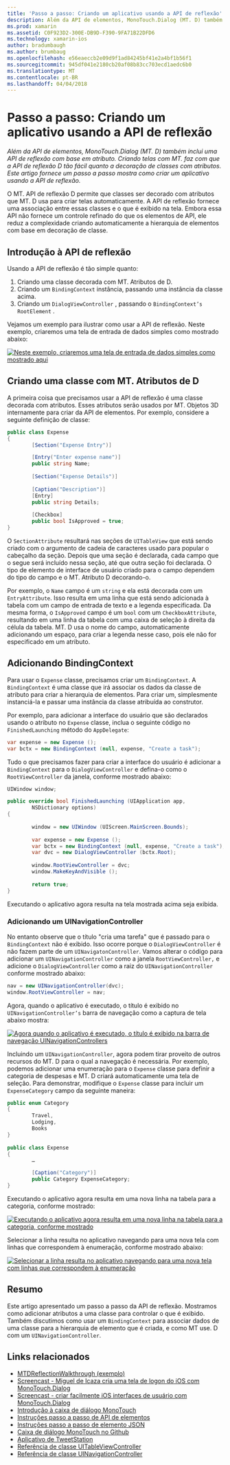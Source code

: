 ```yaml
---
title: 'Passo a passo: Criando um aplicativo usando a API de reflexão'
description: Além da API de elementos, MonoTouch.Dialog (MT. D) também inclui uma API de reflexão com base em atributo. Criando telas com MT. faz com que a API de reflexão D tão fácil quanto a decoração de classes com atributos. Este artigo fornece um passo a passo mostra como criar um aplicativo usando a API de reflexão.
ms.prod: xamarin
ms.assetid: C0F923D2-300E-DB9D-F390-9FA71B22DFD6
ms.technology: xamarin-ios
author: bradumbaugh
ms.author: brumbaug
ms.openlocfilehash: e56eaeccb2e09d9f1ad84245bf41e2a4bf1b56f1
ms.sourcegitcommit: 945df041e2180cb20af08b83cc703ecd1aedc6b0
ms.translationtype: MT
ms.contentlocale: pt-BR
ms.lasthandoff: 04/04/2018
---
```

# <a name="walkthrough-creating-an-application-using-the-reflection-api"></a>Passo a passo: Criando um aplicativo usando a API de reflexão

_Além da API de elementos, MonoTouch.Dialog (MT. D) também inclui uma API de reflexão com base em atributo. Criando telas com MT. faz com que a API de reflexão D tão fácil quanto a decoração de classes com atributos. Este artigo fornece um passo a passo mostra como criar um aplicativo usando a API de reflexão._


O MT. API de reflexão D permite que classes ser decorado com atributos que MT. D usa para criar telas automaticamente. A API de reflexão fornece uma associação entre essas classes e o que é exibido na tela. Embora essa API não fornece um controle refinado do que os elementos de API, ele reduz a complexidade criando automaticamente a hierarquia de elementos com base em decoração de classe.

 <a name="Getting_Started_with_the_Reflection_API" />


## <a name="getting-started-with-the-reflection-api"></a>Introdução à API de reflexão

Usando a API de reflexão é tão simple quanto:

1.  Criando uma classe decorada com MT. Atributos de D.
1.  Criando um `BindingContext` instância, passando uma instância da classe acima. 
1.  Criando um `DialogViewController` , passando o `BindingContext’s` `RootElement` . 


Vejamos um exemplo para ilustrar como usar a API de reflexão. Neste exemplo, criaremos uma tela de entrada de dados simples como mostrado abaixo:

 [![](reflection-api-walkthrough-images/01-expense-entry.png "Neste exemplo, criaremos uma tela de entrada de dados simples como mostrado aqui")](reflection-api-walkthrough-images/01-expense-entry.png#lightbox)

 <a name="Creating_a_Class_with_MT.D_Attributes" />


## <a name="creating-a-class-with-mtd-attributes"></a>Criando uma classe com MT. Atributos de D

A primeira coisa que precisamos usar a API de reflexão é uma classe decorada com atributos. Esses atributos serão usados por MT. Objetos 3D internamente para criar da API de elementos. Por exemplo, considere a seguinte definição de classe:

```csharp
public class Expense
{
        [Section("Expense Entry")]

        [Entry("Enter expense name")]
        public string Name;
        
        [Section("Expense Details")]
  
        [Caption("Description")]
        [Entry]
        public string Details;
        
        [Checkbox]
        public bool IsApproved = true;
}
```

O `SectionAttribute` resultará nas seções de `UITableView` que está sendo criado com o argumento de cadeia de caracteres usado para popular o cabeçalho da seção. Depois que uma seção é declarada, cada campo que o segue será incluído nessa seção, até que outra seção foi declarada.
O tipo de elemento de interface de usuário criado para o campo dependem do tipo do campo e o MT. Atributo D decorando-o.

Por exemplo, o `Name` campo é um `string` e ela está decorada com um `EntryAttribute`. Isso resulta em uma linha que está sendo adicionada à tabela com um campo de entrada de texto e a legenda especificada. Da mesma forma, o `IsApproved` campo é um `bool` com um `CheckboxAttribute`, resultando em uma linha da tabela com uma caixa de seleção à direita da célula da tabela. MT. D usa o nome do campo, automaticamente adicionando um espaço, para criar a legenda nesse caso, pois ele não for especificado em um atributo.

 <a name="Adding_the_BindingContext" />


## <a name="adding-the-bindingcontext"></a>Adicionando BindingContext

Para usar o `Expense` classe, precisamos criar um `BindingContext`. A `BindingContext` é uma classe que irá associar os dados da classe de atributo para criar a hierarquia de elementos. Para criar um, simplesmente instanciá-la e passar uma instância da classe atribuída ao construtor.

Por exemplo, para adicionar a interface do usuário que são declarados usando o atributo no `Expense` classe, inclua o seguinte código no `FinishedLaunching` método do `AppDelegate`:

```csharp
var expense = new Expense ();
var bctx = new BindingContext (null, expense, "Create a task");
```

Tudo o que precisamos fazer para criar a interface do usuário é adicionar a `BindingContext` para o `DialogViewController` e defina-o como o `RootViewController` da janela, conforme mostrado abaixo:

```csharp
UIWindow window;

public override bool FinishedLaunching (UIApplication app, 
        NSDictionary options)
{
   
        window = new UIWindow (UIScreen.MainScreen.Bounds);
            
        var expense = new Expense ();
        var bctx = new BindingContext (null, expense, "Create a task");
        var dvc = new DialogViewController (bctx.Root);
            
        window.RootViewController = dvc;
        window.MakeKeyAndVisible ();
            
        return true;
}
```

Executando o aplicativo agora resulta na tela mostrada acima seja exibida.

 <a name="Adding_a_UINavigationController" />


### <a name="adding-a-uinavigationcontroller"></a>Adicionando um UINavigationController

No entanto observe que o título "cria uma tarefa" que é passado para o `BindingContext` não é exibido. Isso ocorre porque o `DialogViewController` é não fazem parte de um `UINavigatonController`. Vamos alterar o código para adicionar um `UINavigationController` como a janela `RootViewController,` e adicione o `DialogViewController` como a raiz do `UINavigationController` conforme mostrado abaixo:

```csharp
nav = new UINavigationController(dvc);
window.RootViewController = nav;
```

Agora, quando o aplicativo é executado, o título é exibido no `UINavigationController’s` barra de navegação como a captura de tela abaixo mostra:

 [![](reflection-api-walkthrough-images/02-create-task.png "Agora quando o aplicativo é executado, o título é exibido na barra de navegação UINavigationControllers")](reflection-api-walkthrough-images/02-create-task.png#lightbox)

Incluindo um `UINavigationController`, agora podem tirar proveito de outros recursos do MT. D para o qual a navegação é necessária. Por exemplo, podemos adicionar uma enumeração para o `Expense` classe para definir a categoria de despesas e MT. D criará automaticamente uma tela de seleção. Para demonstrar, modifique o `Expense` classe para incluir um `ExpenseCategory` campo da seguinte maneira:

```csharp
public enum Category
{
        Travel,
        Lodging,
        Books
}
        
public class Expense
{
        …

        [Caption("Category")]
        public Category ExpenseCategory;
}
```

Executando o aplicativo agora resulta em uma nova linha na tabela para a categoria, conforme mostrado:

 [![](reflection-api-walkthrough-images/03-set-details.png "Executando o aplicativo agora resulta em uma nova linha na tabela para a categoria, conforme mostrado")](reflection-api-walkthrough-images/03-set-details.png#lightbox)

Selecionar a linha resulta no aplicativo navegando para uma nova tela com linhas que correspondem à enumeração, conforme mostrado abaixo:

 [![](reflection-api-walkthrough-images/04-set-category.png "Selecionar a linha resulta no aplicativo navegando para uma nova tela com linhas que correspondem à enumeração")](reflection-api-walkthrough-images/04-set-category.png#lightbox)

 <a name="Summary" />


## <a name="summary"></a>Resumo

Este artigo apresentado um passo a passo da API de reflexão. Mostramos como adicionar atributos a uma classe para controlar o que é exibido. Também discutimos como usar um `BindingContext` para associar dados de uma classe para a hierarquia de elemento que é criada, e como MT use. D com um `UINavigationController`.


## <a name="related-links"></a>Links relacionados

- [MTDReflectionWalkthrough (exemplo)](https://developer.xamarin.com/samples/MTDReflectionWalkthrough/)
- [Screencast - Miguel de Icaza cria uma tela de logon do iOS com MonoTouch.Dialog](http://youtu.be/3butqB1EG0c)
- [Screencast - criar facilmente iOS interfaces de usuário com MonoTouch.Dialog](http://youtu.be/j7OC5r8ZkYg)
- [Introdução à caixa de diálogo MonoTouch](~/ios/user-interface/monotouch.dialog/index.md)
- [Instruções passo a passo de API de elementos](~/ios/user-interface/monotouch.dialog/elements-api-walkthrough.md)
- [Instruções passo a passo de elemento JSON](~/ios/user-interface/monotouch.dialog/monotouch.dialog-json-markup.md)
- [Caixa de diálogo MonoTouch no Github](https://github.com/migueldeicaza/MonoTouch.Dialog)
- [Aplicativo de TweetStation](https://github.com/migueldeicaza/TweetStation)
- [Referência de classe UITableViewController](http://developer.apple.com/library/ios/#DOCUMENTATION/UIKit/Reference/UITableViewController_Class/Reference/Reference.html)
- [Referência de classe UINavigationController](http://developer.apple.com/library/ios/#documentation/UIKit/Reference/UINavigationController_Class/Reference/Reference.html)
